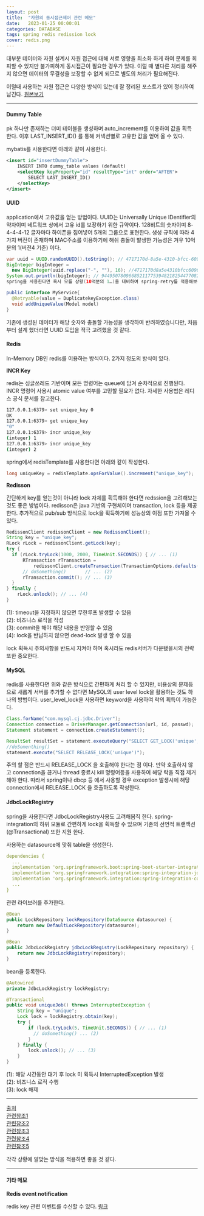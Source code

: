 ```yaml
---
layout: post
title:  "자원의 동시접근제어 관련 메모"
date:   2023-01-25 00:00:01
categories: DATABASE
tags: spring redis redission lock
cover: redis.png
---
```


대부분 데이터와 자원 설계시 자원 접근에 대해 서로 영향을 최소화 하게 하여 문제를 회피할 수 있지만 불가피하게 동시접근이 필요한 경우가 있다.
이럴 때 별다른 처리를 해주지 않으면 데이터의 무결성을 보장할 수 없게 되므로 별도의 처리가 필요해진다.   

이럴때 사용하는 자원 접근은 다양한 방식이 있는데 잘 정리된 포스트가 있어 정리하여 남긴다. [원본보기][from]

---

#### Dummy Table

pk 하나만 존재하는 더미 테이블을 생성하며 auto_increment를 이용하여 값을 획득 한다. 이후 LAST_INSERT_ID() 를 통해 커넥션별로 고유한 값을 얻어 올 수 있다.

mybatis를 사용한다면 아래와 같이 사용한다.

```xml
<insert id="insertDummyTable">
    INSERT INTO dummy_table values (default)
    <selectKey keyProperty="id" resultType="int" order="AFTER">
        SELECT LAST_INSERT_ID()
    </selectKey>
</insert>
```

#### UUID

application에서 고유값을 얻는 방법이다. UUID는 Universally Unique IDentifier의 약자이며 네트워크 상에서 고유 id를 보장하기 위한 규약이다. 128비트의 숫자이며 8-4-4-4-12 글자마다 하이픈을 집어넣어 5개의 그룹으로 표현한다. 생성 규칙에 따라 4가지 버전이 존재하며 MAC주소를 이용하기에 해쉬 충돌이 발생한 가능성은 겨우 10억분의 1(버전4 기준) 이다.

```java
var uuid = UUID.randomUUID().toString(); // 4717170d-8a5e-4310-bfcc-609649fdc666
BigInteger bigInteger = 
  new BigInteger(uuid.replace("-", ""), 16); //4717170d8a5e4310bfcc609649fdc666
System.out.println(bigInteger); // 94495078096685211775394821825447708262
spring을 사용한다면 혹시 모를 상황(10억분의 1…)을 대비하여 spring-retry를 적용해보는 것도 좋다.

public interface MyService{
  @Retryable(value = DuplicatekeyException.class)
  void addUniqueValue(Model model)
}
```

기존에 생성된 데이터가 해당 숫자와 충돌할 가능성을 생각하여 반려하였습니다만, 처음부터 설계 했더라면 UUID 도입을 적극 고려했을 것 같다.

#### Redis

In-Memory DB인 redis를 이용하는 방식이다. 2가지 정도의 방식이 있다.

**INCR Key**

redis는 싱글쓰레드 기반이며 모든 명령어는 queue에 담겨 순차적으로 진행된다. INCR 명령어 사용시 atomic value 여부를 고민할 필요가 없다. 자세한 사용법은 레디스 공식 문서를 참고한다.

```bash
127.0.0.1:6379> set unique_key 0
OK
127.0.0.1:6379> get unique_key
"0"
127.0.0.1:6379> incr unique_key
(integer) 1
127.0.0.1:6379> incr unique_key
(integer) 2
```

spring에서 redisTemplate를 사용한다면 아래와 같이 작성한다.

```java
long uniqueKey = redisTemplate.opsForValue().increment("unique_key");
```

**Redisson**

간단하게 key를 얻는것이 아니라 lock 자체를 획득해야 한다면 redssion을 고려해보는 것도 좋은 방법이다. redisson은 java 기반의 구현체이며 transaction, lock 등을 제공한다. 추가적으로 pub/sub 방식으로 lock을 획득하기에 성능상의 이점 또한 가져올 수 있다.

```java
RedissonClient redissonClient = new RedissonClient();
String key = "unique_key";
RLock rLock = redissonClient.getLock(key);
try {
  if (rLock.tryLock(1000, 2000, TimeUnit.SECONDS)) { // ... (1)
      RTransaction rTransaction =
          redissonClient.createTransaction(TransactionOptions.defaults().timeout(1000, SECONDS));
      // doSomething()       // ... (2)
      rTransaction.commit(); // ... (3)
  }
} finally {
    rLock.unlock(); // ... (4)
}
```

(1): timeout을 지정하지 않으면 무한루프 발생할 수 있음   
(2): 비즈니스 로직을 작성   
(3): commit을 해야 해당 내용을 반영할 수 있음   
(4): lock을 반납하지 않으면 dead-lock 발생 할 수 있음   

lock 획득시 주의사항을 반드시 지켜야 하며 혹시라도 redis서버가 다운됐을시의 전략 또한 중요한다.

#### MySQL

redis를 사용한다면 위와 같은 방식으로 간편하게 처리 할 수 있지만, 비용상의 문제등으로 새롭게 서버를 추가할 수 없다면 MySQL의 user level lock을 활용하는 것도 하나의 방법이다. user_level_lock을 사용하면 keyword을 사용하여 락의 획득이 가능한다.

```java
Class.forName("com.mysql.cj.jdbc.Driver");
Connection connection = DriverManager.getConnection(url, id, passwd);
Statement statement = connection.createStatement();

ResultSet resultSet = statement.executeQuery("SELECT GET_LOCK('unique', 3)");
//doSomenthing()
statement.execute("SELECT RELEASE_LOCK('unique')");
```

주의 할 점은 반드시 RELEASE_LOCK 을 호출해야 한다는 점 이다. 만약 호출하지 않고 connection을 끊거나 thread 종료시 kill 명령어등을 사용하여 해당 락을 직접 제거 해야 한다. 따라서 spring이나 dbcp 등 에서 사용할 경우 exception 발생시에 해당 connection에서 RELEASE_LOCK 을 호출하도록 작성한다.

#### JdbcLockRegistry

spring을 사용한다면 JdbcLockRegistry사용도 고려해봄직 한다. spring-integration의 하위 모듈로 간편하게 lock을 획득할 수 있으며 기존의 선언적 트랜잭션(@Transactional) 또한 지원 한다.

사용하는 datasource에 맞춰 table을 생성한다.

```yml
dependencies {
  ...
  implementation 'org.springframework.boot:spring-boot-starter-integration'
  implementation 'org.springframework.integration:spring-integration-jdbc'
  implementation 'org.springframework.integration:spring-integration-core'
  ...
}
```

관련 라이브러를 추가한다.

```java
@Bean
public LockRepository lockRepository(DataSource datasource) {
    return new DefaultLockRepository(datasource);
}

@Bean
public JdbcLockRegistry jdbcLockRegistry(LockRepository repository) {
    return new JdbcLockRegistry(repository);
}
```

bean을 등록한다.

```java
@Autowired
private JdbcLockRegistry lockRegistry;

@Transactional
public void uniqueJob() throws InterruptedException {
    String key = "unique";
    Lock lock = lockRegistry.obtain(key);
    try {
        if (lock.tryLock(5, TimeUnit.SECONDS)) { // ... (1)
          // doSomething() ... (2)
        }
    } finally {
        lock.unlock(); // ... (3)
    }
}
```

(1): 해당 시간동안 대기 후 lock 미 획득시 InterruptedException 발생   
(2): 비즈니스 로직 수행   
(3): lock 해제   

---

[출처][from]   
[관련참조1][ref1]   
[관련참조2][ref2]   
[관련참조3][ref3]  
[관련참조4][ref4]  
[관련참조5][ref5]   

각각 상황에 알맞는 방식을 적용하면 좋을 것 같다.

---

#### 기타 메모

**Redis event notification**

redis key 관련 이벤트를 수신할 수 있다. [링크][link]

[from]: https://hahava.github.io/dev_log/devlog-distributed-key

[ref1]: https://github.com/spring-projects/spring-integration/tree/e901c89fef3eea00ddf6d503ae9926667a1d6972/spring-integration-jdbc/src/main/resources/org/springframework/integration/jdbc

[ref2]: https://velog.io/@hgs-study/redisson-distributed-lock

[ref3]: https://tanzu.vmware.com/developer/guides/spring-integration-lock/

[ref4]: https://hyperconnect.github.io/2019/11/15/redis-distributed-lock-1.html

[ref5]: https://techblog.woowahan.com/2631/

[link]: https://moonsiri.tistory.com/87